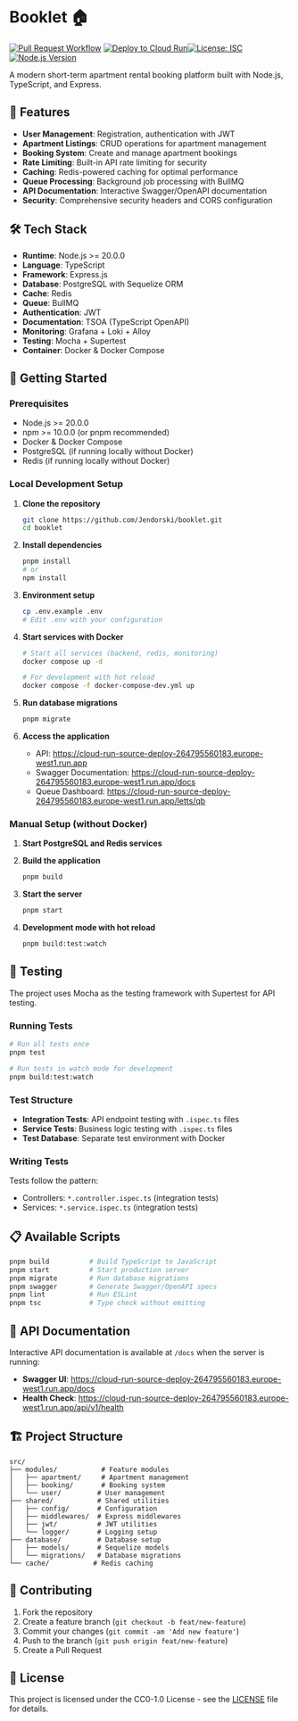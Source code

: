 # Booklet 🏠

[![Pull Request Workflow](https://github.com/Jendorski/booklet/actions/workflows/pr.yml/badge.svg)](https://github.com/Jendorski/booklet/actions/workflows/pr.yml)
[![Deploy to Cloud Run](https://github.com/Jendorski/booklet/actions/workflows/deploy.yml/badge.svg)](https://github.com/Jendorski/booklet/actions/workflows/deploy.yml)[![License: ISC](https://img.shields.io/badge/License-ISC-blue.svg)](https://opensource.org/licenses/ISC)
[![Node.js Version](https://img.shields.io/badge/node-%3E%3D20.0.0-brightgreen)](https://nodejs.org/)

A modern short-term apartment rental booking platform built with Node.js, TypeScript, and Express.

## 🚀 Features

-   **User Management**: Registration, authentication with JWT
-   **Apartment Listings**: CRUD operations for apartment management
-   **Booking System**: Create and manage apartment bookings
-   **Rate Limiting**: Built-in API rate limiting for security
-   **Caching**: Redis-powered caching for optimal performance
-   **Queue Processing**: Background job processing with BullMQ
-   **API Documentation**: Interactive Swagger/OpenAPI documentation
-   **Security**: Comprehensive security headers and CORS configuration

## 🛠 Tech Stack

-   **Runtime**: Node.js >= 20.0.0
-   **Language**: TypeScript
-   **Framework**: Express.js
-   **Database**: PostgreSQL with Sequelize ORM
-   **Cache**: Redis
-   **Queue**: BullMQ
-   **Authentication**: JWT
-   **Documentation**: TSOA (TypeScript OpenAPI)
-   **Monitoring**: Grafana + Loki + Alloy
-   **Testing**: Mocha + Supertest
-   **Container**: Docker & Docker Compose

## 🚀 Getting Started

### Prerequisites

-   Node.js >= 20.0.0
-   npm >= 10.0.0 (or pnpm recommended)
-   Docker & Docker Compose
-   PostgreSQL (if running locally without Docker)
-   Redis (if running locally without Docker)

### Local Development Setup

1. **Clone the repository**

    ```bash
    git clone https://github.com/Jendorski/booklet.git
    cd booklet
    ```

2. **Install dependencies**

    ```bash
    pnpm install
    # or
    npm install
    ```

3. **Environment setup**

    ```bash
    cp .env.example .env
    # Edit .env with your configuration
    ```

4. **Start services with Docker**

    ```bash
    # Start all services (backend, redis, monitoring)
    docker compose up -d

    # For development with hot reload
    docker compose -f docker-compose-dev.yml up
    ```

5. **Run database migrations**

    ```bash
    pnpm migrate
    ```

6. **Access the application**
    - API: https://cloud-run-source-deploy-264795560183.europe-west1.run.app
    - Swagger Documentation: https://cloud-run-source-deploy-264795560183.europe-west1.run.app/docs
    - Queue Dashboard: https://cloud-run-source-deploy-264795560183.europe-west1.run.app/letts/qb

### Manual Setup (without Docker)

1. **Start PostgreSQL and Redis services**

2. **Build the application**

    ```bash
    pnpm build
    ```

3. **Start the server**

    ```bash
    pnpm start
    ```

4. **Development mode with hot reload**
    ```bash
    pnpm build:test:watch
    ```

## 🧪 Testing

The project uses Mocha as the testing framework with Supertest for API testing.

### Running Tests

```bash
# Run all tests once
pnpm test

# Run tests in watch mode for development
pnpm build:test:watch
```

### Test Structure

-   **Integration Tests**: API endpoint testing with `.ispec.ts` files
-   **Service Tests**: Business logic testing with `.ispec.ts` files
-   **Test Database**: Separate test environment with Docker

### Writing Tests

Tests follow the pattern:

-   Controllers: `*.controller.ispec.ts` (integration tests)
-   Services: `*.service.ispec.ts` (integration tests)

## 📋 Available Scripts

```bash
pnpm build          # Build TypeScript to JavaScript
pnpm start          # Start production server
pnpm migrate        # Run database migrations
pnpm swagger        # Generate Swagger/OpenAPI specs
pnpm lint           # Run ESLint
pnpm tsc            # Type check without emitting
```

## 🔧 API Documentation

Interactive API documentation is available at `/docs` when the server is running:

-   **Swagger UI**: https://cloud-run-source-deploy-264795560183.europe-west1.run.app/docs
-   **Health Check**: https://cloud-run-source-deploy-264795560183.europe-west1.run.app/api/v1/health

## 🏗 Project Structure

```
src/
├── modules/           # Feature modules
│   ├── apartment/     # Apartment management
│   ├── booking/       # Booking system
│   └── user/         # User management
├── shared/           # Shared utilities
│   ├── config/       # Configuration
│   ├── middlewares/  # Express middlewares
│   ├── jwt/          # JWT utilities
│   └── logger/       # Logging setup
├── database/         # Database setup
│   ├── models/       # Sequelize models
│   └── migrations/   # Database migrations
└── cache/           # Redis caching
```

## 🤝 Contributing

1. Fork the repository
2. Create a feature branch (`git checkout -b feat/new-feature`)
3. Commit your changes (`git commit -am 'Add new feature'`)
4. Push to the branch (`git push origin feat/new-feature`)
5. Create a Pull Request

## 📄 License

This project is licensed under the CC0-1.0 License - see the [LICENSE](LICENSE) file for details.
